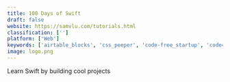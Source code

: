 ```yaml
---
title: 100 Days of Swift
draft: false 
website: https://samvlu.com/tutorials.html
classification: ['']
platform: ['Web']
keywords: ['airtable_blocks', 'css_peeper', 'code-free_startup', 'code4startup', 'codeplace', 'daily_coding_problem', 'devfreecasts', 'electron', 'google_app_maker', 'httpdump', 'moodle', 'periphery', 'proxyman', 'quick_code', 'swift_playgrounds', 'swifty', 'the_complete_ios_8_course', 'unleash-hosted', 'walkr', 'web2desk_for_business']
image: logo.png
---
```

Learn Swift by building cool projects